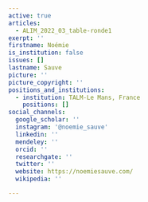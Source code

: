 ```yaml
---
active: true
articles:
  - ALIM_2022_03_table-ronde1
exerpt: ''
firstname: Noémie
is_institution: false
issues: []
lastname: Sauve
picture: ''
picture_copyright: ''
positions_and_institutions:
  - institution: TALM-Le Mans, France
    positions: []
social_channels:
  google_scholar: ''
  instagram: '@noemie_sauve'
  linkedin: ''
  mendeley: ''
  orcid: ''
  researchgate: ''
  twitter: ''
  website: https://noemiesauve.com/
  wikipedia: ''

---
```

